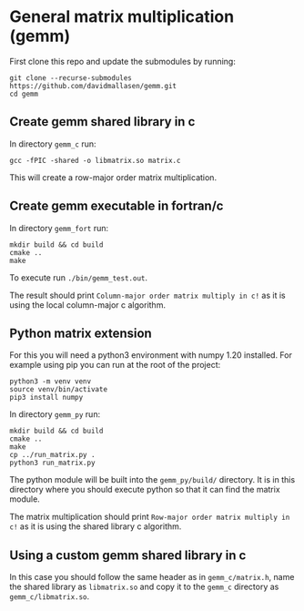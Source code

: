 # General matrix multiplication (gemm)

First clone this repo and update the submodules by running:

~~~
git clone --recurse-submodules https://github.com/davidmallasen/gemm.git
cd gemm
~~~

## Create gemm shared library in c

In directory `gemm_c` run:

~~~
gcc -fPIC -shared -o libmatrix.so matrix.c
~~~

This will create a row-major order matrix multiplication.

## Create gemm executable in fortran/c

In directory `gemm_fort` run:

~~~
mkdir build && cd build
cmake ..
make
~~~

To execute run `./bin/gemm_test.out`.

The result should print `Column-major order matrix multiply in c!` as it is using the local column-major c algorithm.

## Python matrix extension

For this you will need a python3 environment with numpy 1.20 installed. For example using pip you can run at the root of the project:

~~~
python3 -m venv venv
source venv/bin/activate
pip3 install numpy
~~~

In directory `gemm_py` run:

~~~
mkdir build && cd build
cmake ..
make
cp ../run_matrix.py .
python3 run_matrix.py
~~~

The python module will be built into the `gemm_py/build/` directory. It is in this directory where you should execute python so that it can find the matrix module.

The matrix multiplication should print `Row-major order matrix multiply in c!` as it is using the shared library c algorithm. 

## Using a custom gemm shared library in c

In this case you should follow the same header as in `gemm_c/matrix.h`, name the shared library as `libmatrix.so` and copy it to the `gemm_c` directory as `gemm_c/libmatrix.so`.
